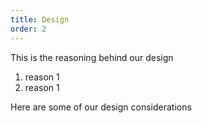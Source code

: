 ```yaml
---
title: Design
order: 2
---
```


This is the reasoning behind our design
1. reason 1 
2. reason 1

Here are some of our design considerations
